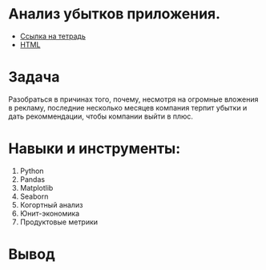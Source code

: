 # Анализ убытков приложения.
- [Ссылка на тетрадь](https://github.com/79sins/yandex_practicum/blob/4383a283d84fd43974b8a02445ad279cdeb34b35/%D0%90%D0%BD%D0%B0%D0%BB%D0%B8%D0%B7%20%D1%83%D0%B1%D1%8B%D1%82%D0%BA%D0%BE%D0%B2/%D0%90%D0%BD%D0%B0%D0%BB%D0%B8%D0%B7%20%D1%83%D0%B1%D1%8B%D1%82%D0%BA%D0%BE%D0%B2.ipynb)
- [HTML](https://github.com/79sins/yandex_practicum/blob/ce4a8e1e64a76d2a530dcdb91198fdf2e0156e98/%D0%90%D0%BD%D0%B0%D0%BB%D0%B8%D0%B7%20%D1%83%D0%B1%D1%8B%D1%82%D0%BA%D0%BE%D0%B2/%D0%90%D0%BD%D0%B0%D0%BB%D0%B8%D0%B7%20%D1%83%D0%B1%D1%8B%D1%82%D0%BA%D0%BE%D0%B2.html)

# Задача
Разобраться в причинах того, почему, несмотря на огромные вложения в рекламу, последние несколько месяцев компания терпит убытки и дать рекоммендации, чтобы компании выйти в плюс.

# Навыки и инструменты:
1. Python
2. Pandas
3. Matplotlib
4. Seaborn
5. Когортный анализ
6. Юнит-экономика
7. Продуктовые метрики

# Вывод
